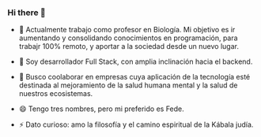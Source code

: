 ### Hi there 👋


- 🔭 Actualmente trabajo como profesor en Biología. Mi objetivo es ir aumentando y consolidando conocimientos en programación, para trabajr 100% remoto, y aportar a la sociedad desde un nuevo lugar. 
- 🌱 Soy desarrollador Full Stack, con amplia inclinación hacia el backend. 
- 👯 Busco coolaborar en empresas cuya aplicación de la tecnología esté destinada al mejoramiento de la salud humana mental y la salud de nuestros ecosistemas. 

- 😄 Tengo tres nombres, pero mi preferido es Fede.
- ⚡ Dato curioso: amo la filosofía y el camino espiritual de la Kábala judía.
